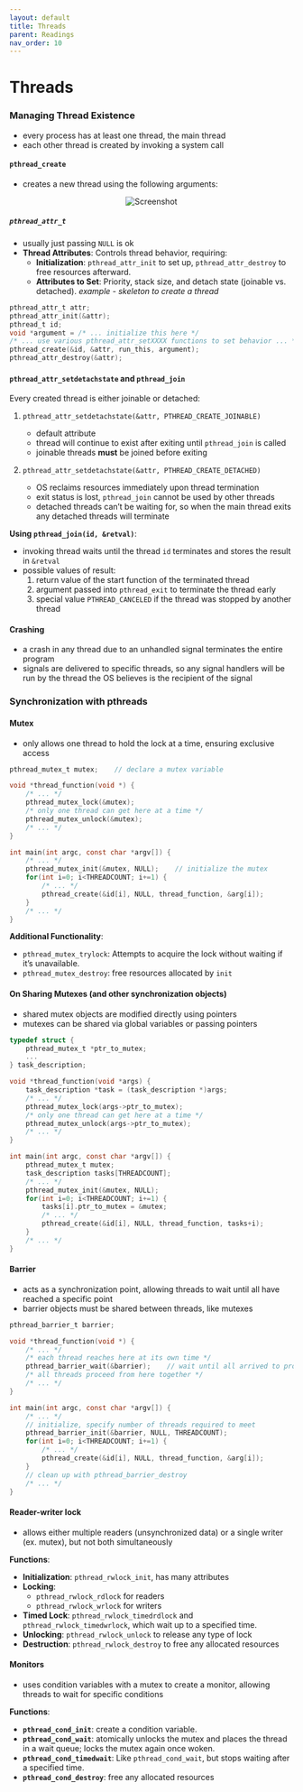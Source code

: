 ```yaml
---
layout: default
title: Threads
parent: Readings
nav_order: 10
---
```

# Threads
### Managing Thread Existence
- every process has at least one thread, the main thread
- each other thread is created by invoking a system call
#### `pthread_create`
 - creates a new thread using the following arguments:
<div style="text-align: center;">
  <img src="{{ '/images/Screenshot 2024-10-27 at 8.31.39 PM.png' | relative_url}}" alt="Screenshot">
</div>

##### `pthread_attr_t`
- usually just passing `NULL` is ok
- **Thread Attributes**: Controls thread behavior, requiring:
    - **Initialization**: `pthread_attr_init` to set up, `pthread_attr_destroy` to free resources afterward.
    - **Attributes to Set**: Priority, stack size, and detach state (joinable vs. detached).
*example - skeleton to create a thread*
```c
pthread_attr_t attr;
pthread_attr_init(&attr);
pthread_t id;
void *argument = /* ... initialize this here */
/* ... use various pthread_attr_setXXXX functions to set behavior ... */
pthread_create(&id, &attr, run_this, argument);
pthread_attr_destroy(&attr);
```
#### `pthread_attr_setdetachstate` and `pthread_join`
Every created thread is either joinable or detached:
1. `pthread_attr_setdetachstate(&attr, PTHREAD_CREATE_JOINABLE)`
	- default attribute
	- thread will continue to exist after exiting until `pthread_join` is called
	- joinable threads **must** be joined before exiting

2. `pthread_attr_setdetachstate(&attr, PTHREAD_CREATE_DETACHED)`
	- OS reclaims resources immediately upon thread termination
	- exit status is lost, `pthread_join` cannot be used by other threads
	- detached threads can’t be waiting for, so when the main thread exits any detached threads will terminate

**Using `pthread_join(id, &retval)`**:
- invoking thread waits until the thread `id` terminates and stores the result in `&retval`
- possible values of result:
	1. return value of the start function of the terminated thread
	2. argument passed into `pthread_exit` to terminate the thread early
	3. special value `PTHREAD_CANCELED` if the thread was stopped by another thread

#### Crashing
- a crash in any thread due to an unhandled signal terminates the entire program
- signals are delivered to specific threads, so any signal handlers will be run by the thread the OS believes is the recipient of the signal
### Synchronization with pthreads
#### Mutex
- only allows one thread to hold the lock at a time, ensuring exclusive access
```c
pthread_mutex_t mutex;    // declare a mutex variable

void *thread_function(void *) {
    /* ... */
    pthread_mutex_lock(&mutex);
    /* only one thread can get here at a time */
    pthread_mutex_unlock(&mutex);
    /* ... */
}

int main(int argc, const char *argv[]) {
    /* ... */
    pthread_mutex_init(&mutex, NULL);    // initialize the mutex
    for(int i=0; i<THREADCOUNT; i+=1) {
        /* ... */
        pthread_create(&id[i], NULL, thread_function, &arg[i]);
    }
    /* ... */
}
```

**Additional Functionality**:
- `pthread_mutex_trylock`: Attempts to acquire the lock without waiting if it’s unavailable.
- `pthread_mutex_destroy`: free resources allocated by `init`
#### On Sharing Mutexes (and other synchronization objects)
- shared mutex objects are modified directly using pointers
- mutexes can be shared via global variables or passing pointers
```c
typedef struct {
    pthread_mutex_t *ptr_to_mutex;
    ...
} task_description;

void *thread_function(void *args) {
    task_description *task = (task_description *)args;
    /* ... */
    pthread_mutex_lock(args->ptr_to_mutex);
    /* only one thread can get here at a time */
    pthread_mutex_unlock(args->ptr_to_mutex);
    /* ... */
}

int main(int argc, const char *argv[]) {
    pthread_mutex_t mutex;
    task_description tasks[THREADCOUNT];
    /* ... */
    pthread_mutex_init(&mutex, NULL);
    for(int i=0; i<THREADCOUNT; i+=1) {
        tasks[i].ptr_to_mutex = &mutex;
        /* ... */
        pthread_create(&id[i], NULL, thread_function, tasks+i);
    }
    /* ... */
}
```
#### Barrier
- acts as a synchronization point, allowing threads to wait until all have reached a specific point
- barrier objects must be shared between threads, like mutexes
```c
pthread_barrier_t barrier;

void *thread_function(void *) {
    /* ... */
    /* each thread reaches here at its own time */
    pthread_barrier_wait(&barrier);    // wait until all arrived to proceed
    /* all threads proceed from here together */
    /* ... */
}

int main(int argc, const char *argv[]) {
    /* ... */
    // initialize, specify number of threads required to meet
    pthread_barrier_init(&barrier, NULL, THREADCOUNT);
    for(int i=0; i<THREADCOUNT; i+=1) {
        /* ... */
        pthread_create(&id[i], NULL, thread_function, &arg[i]);
    }
    // clean up with pthread_barrier_destroy
    /* ... */
}
```
#### Reader-writer lock
- allows either multiple readers (unsynchronized data) or a single writer (ex. mutex), but not both simultaneously

**Functions**:
- **Initialization**: `pthread_rwlock_init`, has many attributes
- **Locking**:
	- `pthread_rwlock_rdlock` for readers
	- `pthread_rwlock_wrlock` for writers
- **Timed Lock**: `pthread_rwlock_timedrdlock` and `pthread_rwlock_timedwrlock`, which wait up to a specified time.
- **Unlocking**: `pthread_rwlock_unlock` to release any type of lock
- **Destruction**: `pthread_rwlock_destroy` to free any allocated resources
#### Monitors
- uses condition variables with a mutex to create a monitor, allowing threads to wait for specific conditions

**Functions**:
- **`pthread_cond_init`**: create a condition variable.
- **`pthread_cond_wait`**: atomically unlocks the mutex and places the thread in a wait queue; locks the mutex again once woken.
- **`pthread_cond_timedwait`**: Like `pthread_cond_wait`, but stops waiting after a specified time.
- **`pthread_cond_destroy`**: free any allocated resources